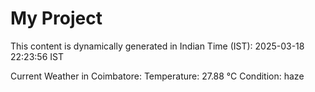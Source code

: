 # My Project

This content is dynamically generated in Indian Time (IST): 2025-03-18 22:23:56 IST


Current Weather in Coimbatore:
Temperature: 27.88 °C
Condition: haze
